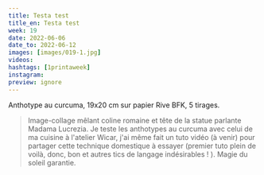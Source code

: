 ```yaml
---
title: Testa test
title_en: Testa test
week: 19
date: 2022-06-06
date_to: 2022-06-12
images: [images/019-1.jpg]
videos: 
hashtags: [1printaweek]
instagram: 
preview: ignore
---
```




Anthotype au curcuma, 19x20 cm sur papier Rive BFK, 5 tirages.

> Image-collage mêlant coline romaine et tête de la statue parlante Madama Lucrezia. Je teste les anthotypes au curcuma avec celui de ma cuisine à l'atelier Wicar, j'ai même fait un tuto vidéo (à venir) pour partager cette technique domestique à essayer (premier tuto plein de voilà, donc, bon et autres tics de langage indésirables ! ). Magie du soleil garantie.
